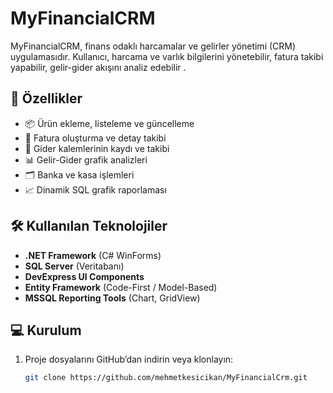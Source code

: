 # MyFinancialCRM

MyFinancialCRM, finans odaklı harcamalar ve gelirler yönetimi (CRM) uygulamasıdır. Kullanıcı, harcama ve varlık bilgilerini yönetebilir, fatura takibi yapabilir, gelir-gider akışını analiz edebilir .

## 🧩 Özellikler

- 📦 Ürün ekleme, listeleme ve güncelleme
- 📄 Fatura oluşturma ve detay takibi
- 💸 Gider kalemlerinin kaydı ve takibi
- 📊 Gelir-Gider grafik analizleri
- 🗂 Banka ve kasa işlemleri
- 📈 Dinamik SQL grafik raporlaması

## 🛠 Kullanılan Teknolojiler

- **.NET Framework** (C# WinForms)
- **SQL Server** (Veritabanı)
- **DevExpress UI Components**
- **Entity Framework** (Code-First / Model-Based)
- **MSSQL Reporting Tools** (Chart, GridView)

## 💻 Kurulum

1. Proje dosyalarını GitHub’dan indirin veya klonlayın:
   ```bash
   git clone https://github.com/mehmetkesicikan/MyFinancialCrm.git
